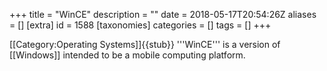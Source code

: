 +++
title = "WinCE"
description = ""
date = 2018-05-17T20:54:26Z
aliases = []
[extra]
id = 1588
[taxonomies]
categories = []
tags = []
+++

[[Category:Operating Systems]]{{stub}}
'''WinCE''' is a version of [[Windows]] intended to be a mobile computing platform.
